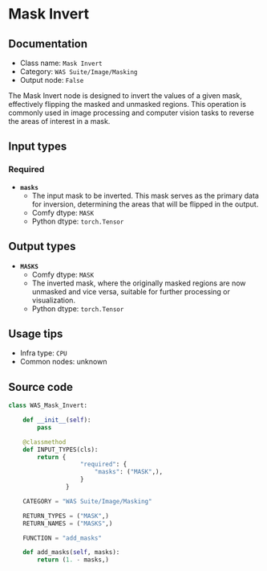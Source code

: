 # Mask Invert
## Documentation
- Class name: `Mask Invert`
- Category: `WAS Suite/Image/Masking`
- Output node: `False`

The Mask Invert node is designed to invert the values of a given mask, effectively flipping the masked and unmasked regions. This operation is commonly used in image processing and computer vision tasks to reverse the areas of interest in a mask.
## Input types
### Required
- **`masks`**
    - The input mask to be inverted. This mask serves as the primary data for inversion, determining the areas that will be flipped in the output.
    - Comfy dtype: `MASK`
    - Python dtype: `torch.Tensor`
## Output types
- **`MASKS`**
    - Comfy dtype: `MASK`
    - The inverted mask, where the originally masked regions are now unmasked and vice versa, suitable for further processing or visualization.
    - Python dtype: `torch.Tensor`
## Usage tips
- Infra type: `CPU`
- Common nodes: unknown


## Source code
```python
class WAS_Mask_Invert:

    def __init__(self):
        pass

    @classmethod
    def INPUT_TYPES(cls):
        return {
                    "required": {
                        "masks": ("MASK",),
                    }
                }

    CATEGORY = "WAS Suite/Image/Masking"

    RETURN_TYPES = ("MASK",)
    RETURN_NAMES = ("MASKS",)

    FUNCTION = "add_masks"

    def add_masks(self, masks):
        return (1. - masks,)

```
